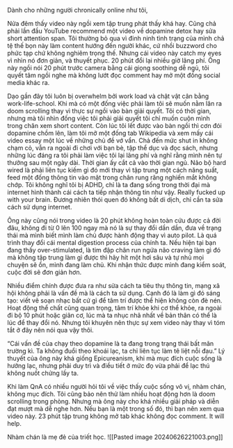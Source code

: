 Dành cho những người chronically online như tôi,

Nửa đêm thấy video này ngồi xem tập trung phát thấy khá hay.
Cũng chả phải lần đầu YouTube recommend một video về
dopamine detox hay sửa short attention span. Tôi thường bỏ qua vì đinh ninh tình trạng của mình chả tệ thế bọn này làm content hướng đến người khác, cứ nhồi buzzword cho phức tạp chứ không nghiêm trọng thế. Nhưng cái video này catch my eyes vì nhìn nó đơn giản, và thuyết phục. 20 phút đổi lại nhiều giờ lãng phí. Ông này ngồi nói 20 phút trước camera bằng cái giọng soothing dễ ngủ, tôi quyết tâm ngồi nghe mà không lướt đọc comment hay mở một đống social media khác ra.

Dạo gần đây tôi luôn bị overwhelm bởi work load và chật vật cân bằng work-life-school. Khi mà có một đống việc phải làm tôi sẽ muốn nằm lăn ra doom scrolling thay vì thực sự ngồi vào bàn giải quyết. Tôi có thời gian, nhưng mà tôi nhìn đống việc tôi phải giải quyết tôi chỉ muốn cuộn mình trong chăn xem short content. Còn lúc tôi lết được vào bàn ngồi thì cơn đói dopamine chồm lên, làm tôi mở một đống tab Wikipedia và xem mấy cái video essay một lúc về những chủ đề vớ vẩn. Chả đến mức shut in không chạm cỏ, vẫn ra ngoài đi chơi với bạn bè, tập thể dục và đọc sách, nhưng những lúc đáng ra tôi phải làm việc tôi lại lãng phí và nghĩ rằng mình nên tự thưởng sau một ngày dài. Thời gian ấy cắt cả vào thời gian ngủ. Não bộ hard wired là phải liên tục kiếm gì đó mới thay vì tập trung một cách năng suất, feed một đống thông tin vào mặt trong chân rung răng nghiến mắt không chớp. Tôi không nghĩ tôi bị ADHD, chỉ là ta đang sống trong thời đại mà internet hình thành cái cách ta tiếp nhận thông tin như vậy. Really fucked up with your brain. Đương nhiên thói quen đó không bất di dịch, chỉ cần ta sửa cách sử dụng internet.

Ông này cũng nói trong video là 20 phút không hoàn toàn cứu được cả đời đâu, không đi từ 0 lên 100 ngay mà nó là sự thay đổi dần dần, đưa về trạng thái mà mình biết mình làm chủ được hành động thay vì auto pilot. Là quá trình thay đổi cái mental digestion process của chính ta. Nếu hiện tại bạn đang thấy over-stimulated, là tim đập chân run ngứa não craving làm gì đó mà không tập trung làm gì được thì hãy hít một hơi sâu và tự nhủ mọi chuyện sẽ ổn, mình đang làm chủ. Khi nhận thức được mình đang kiểm soát, cuộc đời sẽ đơn giản hơn.

Nhiều điểm chính được đưa ra như sửa cách ta tiêu thụ thông tin, mạng xã hội không phải là vấn đề mà là cách ta sử dụng. Cạnh đó là làm gì đó sáng tạo: viết vẽ soạn nhạc bất cứ gì để tâm trí được thể hiện không còn đè nén. Hoạt động thể chất cũng quan trọng, tâm trí khỏe khi cơ thể khỏe, ra ngoài đi bộ 10 phút hoặc giãn cơ, lúc mà ta nhục nhã nhất về bản thân có thể là lúc để thay đổi nó. Nhưng tôi khuyên nên thực sự xem video này thay vì tóm tắt ở đây nên nói qua vậy thôi.

“Cái vấn đề của chạy theo dopamine là ta đang trong trạng thái bất mãn trường kì. Ta không đuổi theo khoái lạc, ta chỉ liên tục làm tê liệt nỗi đau.” Lý thuyết của ông này khá giống Epicureanism, khi mà mục đích cuộc sống là hưởng lạc, nhưng phải duy trì và điều tiết ở mức đọ vừa phải để lạc thú không nuốt chửng lấy ta.

Khi làm QnA có nhiều người hỏi tôi về việc thấy cuộc sống vô vị, nhàm chán, không mục đích. Tôi cũng bảo nên thử làm nhiều hoạt động hơn là doom scrolling trong phòng. Nhưng mà ông này cho khá nhiều giải pháp và diễn đạt mượt mà dễ nghe hơn. Nếu bạn là một trong số đó, thì bạn nên xem qua video này. 23 phút tập trung không mở tab khác không đọc comment. It will help.

Nhàm chán là mẹ đẻ của triết học.
![[Pasted image 20240626221003.png]]